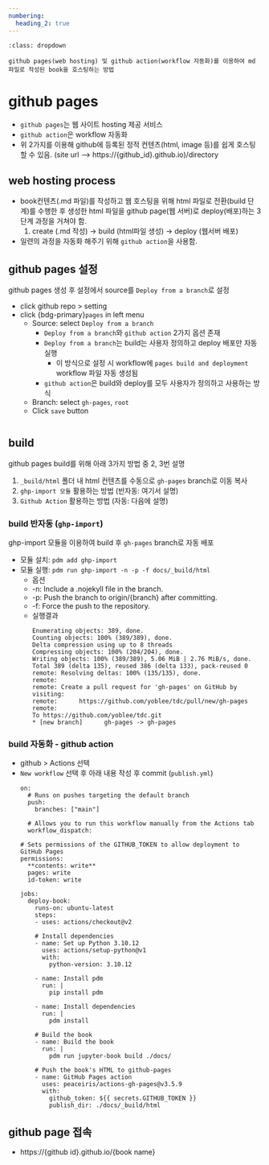 ```yaml
---
numbering:
  heading_2: true
---
```


```{note} Objective
:class: dropdown

github pages(web hosting) 및 github action(workflow 자동화)를 이용하여 md 파일로 작성된 book을 호스팅하는 방법
```

# github pages
* `github pages`는 웹 사이트 hosting 제공 서비스 
* `github action`은 workflow 자동화
* 위 2가지를 이용해 github에 등록된 정적 컨텐츠(html, image 등)를 쉽게 호스팅 할 수 있음. 
  (site url --> https://{github_id}.github.io)/directory

## web hosting process
* book컨텐츠(.md 파일)를 작성하고 웹 호스팅을 위해 html 파일로 전환(build 단계)를 수행한 후
  생성한 html 파일을 github page(웹 서버)로 deploy(배포)하는 3단계 과정을 거쳐야 함.
  1) create (.md 작성) -> build (html파일 생성) -> deploy (웹서버 배포)
* 일련의 과정을 자동화 해주기 위해 `github action`을 사용함.

## github pages 설정
github pages 생성 후 설정에서 source를 `Deploy from a branch`로 설정
* click github repo > setting
* click {bdg-primary}`pages` in left menu
  * Source: select `Deploy from a branch`
    * `Deploy from a branch`와 `github action` 2가지 옵션 존재
    * `Deploy from a branch`는 build는 사용자 정의하고 deploy 배포만 자동 실행
      * 이 방식으로 설정 시 workflow에 `pages build and deployment` workflow 파일 자동 생성됨
    * `github action`은 build와 deploy를 모두 사용자가 정의하고 사용하는 방식
  * Branch: select `gh-pages`, `root`
  * Click `save` button
    ```{figure} ./img/ghp_01.png

## build
github pages build를 위해 아래 3가지 방법 중 2, 3번 설명
1) `_build/html` 폴더 내 html 컨텐츠를 수동으로 `gh-pages` branch로 이동 복사
2) `ghp-import 모듈` 활용하는 방법 (반자동: 여기서 설명)
3) `Github Action` 활용하는 방법 (자동: 다음에 설명)

### build 반자동 (`ghp-import`)
ghp-import 모듈을 이용하여 build 후 `gh-pages` branch로 자동 배포
* 모듈 설치: `pdm add ghp-import`
* 모듈 실행: `pdm run ghp-import -n -p -f docs/_build/html`
  * 옵션
  * -n: Include a .nojekyll file in the branch.
  * -p: Push the branch to origin/{branch} after committing.
  * -f: Force the push to the repository.
  * 실행결과
    ```none
    Enumerating objects: 389, done.
    Counting objects: 100% (389/389), done.
    Delta compression using up to 8 threads
    Compressing objects: 100% (204/204), done.
    Writing objects: 100% (389/389), 5.06 MiB | 2.76 MiB/s, done.
    Total 389 (delta 135), reused 386 (delta 133), pack-reused 0
    remote: Resolving deltas: 100% (135/135), done.
    remote: 
    remote: Create a pull request for 'gh-pages' on GitHub by visiting:
    remote:      https://github.com/yoblee/tdc/pull/new/gh-pages
    remote: 
    To https://github.com/yoblee/tdc.git
    * [new branch]      gh-pages -> gh-pages
    ``` 
### build 자동화 - github action
* github > Actions 선택
* `New workflow` 선택 후 아래 내용 작성 후 commit (`publish.yml`)
  ```
  on:
    # Runs on pushes targeting the default branch
    push:
      branches: ["main"] 

    # Allows you to run this workflow manually from the Actions tab
    workflow_dispatch:

  # Sets permissions of the GITHUB_TOKEN to allow deployment to GitHub Pages
  permissions:
    **contents: write**
    pages: write
    id-token: write

  jobs:
    deploy-book:
      runs-on: ubuntu-latest
      steps:
      - uses: actions/checkout@v2

      # Install dependencies
      - name: Set up Python 3.10.12
        uses: actions/setup-python@v1
        with:
          python-version: 3.10.12

      - name: Install pdm
        run: |
          pip install pdm

      - name: Install dependencies
        run: |
          pdm install

      # Build the book
      - name: Build the book
        run: |
          pdm run jupyter-book build ./docs/

      # Push the book's HTML to github-pages
      - name: GitHub Pages action
        uses: peaceiris/actions-gh-pages@v3.5.9
        with:
          github_token: ${{ secrets.GITHUB_TOKEN }}
          publish_dir: ./docs/_build/html
  ```
## github page 접속
* https://{github id}.github.io/{book name}


